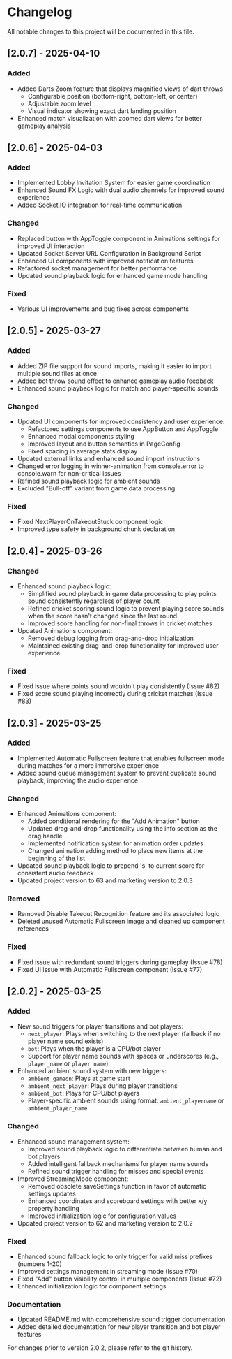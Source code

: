 # Changelog

All notable changes to this project will be documented in this file.

## [2.0.7] - 2025-04-10

### Added
- Added Darts Zoom feature that displays magnified views of dart throws
  - Configurable position (bottom-right, bottom-left, or center)
  - Adjustable zoom level
  - Visual indicator showing exact dart landing position
- Enhanced match visualization with zoomed dart views for better gameplay analysis

## [2.0.6] - 2025-04-03

### Added
- Implemented Lobby Invitation System for easier game coordination
- Enhanced Sound FX Logic with dual audio channels for improved sound experience
- Added Socket.IO integration for real-time communication

### Changed
- Replaced button with AppToggle component in Animations settings for improved UI interaction
- Updated Socket Server URL Configuration in Background Script
- Enhanced UI components with improved notification features
- Refactored socket management for better performance
- Updated sound playback logic for enhanced game mode handling

### Fixed
- Various UI improvements and bug fixes across components

## [2.0.5] - 2025-03-27

### Added
- Added ZIP file support for sound imports, making it easier to import multiple sound files at once
- Added bot throw sound effect to enhance gameplay audio feedback
- Enhanced sound playback logic for match and player-specific sounds

### Changed
- Updated UI components for improved consistency and user experience:
  - Refactored settings components to use AppButton and AppToggle
  - Enhanced modal components styling
  - Improved layout and button semantics in PageConfig
  - Fixed spacing in average stats display
- Updated external links and enhanced sound import instructions
- Changed error logging in winner-animation from console.error to console.warn for non-critical issues
- Refined sound playback logic for ambient sounds
- Excluded "Bull-off" variant from game data processing

### Fixed
- Fixed NextPlayerOnTakeoutStuck component logic
- Improved type safety in background chunk declaration

## [2.0.4] - 2025-03-26

### Changed
- Enhanced sound playback logic:
  - Simplified sound playback in game data processing to play points sound consistently regardless of player count
  - Refined cricket scoring sound logic to prevent playing score sounds when the score hasn't changed since the last round
  - Improved score handling for non-final throws in cricket matches
- Updated Animations component:
  - Removed debug logging from drag-and-drop initialization
  - Maintained existing drag-and-drop functionality for improved user experience

### Fixed
- Fixed issue where points sound wouldn't play consistently (Issue #82)
- Fixed score sound playing incorrectly during cricket matches (Issue #83)

## [2.0.3] - 2025-03-25

### Added
- Implemented Automatic Fullscreen feature that enables fullscreen mode during matches for a more immersive experience
- Added sound queue management system to prevent duplicate sound playback, improving the audio experience

### Changed
- Enhanced Animations component:
  - Added conditional rendering for the "Add Animation" button
  - Updated drag-and-drop functionality using the info section as the drag handle
  - Implemented notification system for animation order updates
  - Changed animation adding method to place new items at the beginning of the list
- Updated sound playback logic to prepend 's' to current score for consistent audio feedback
- Updated project version to 63 and marketing version to 2.0.3

### Removed
- Removed Disable Takeout Recognition feature and its associated logic
- Deleted unused Automatic Fullscreen image and cleaned up component references

### Fixed
- Fixed issue with redundant sound triggers during gameplay (Issue #78)
- Fixed UI issue with Automatic Fullscreen component (Issue #77)

## [2.0.2] - 2025-03-25

### Added
- New sound triggers for player transitions and bot players:
  - `next_player`: Plays when switching to the next player (fallback if no player name sound exists)
  - `bot`: Plays when the player is a CPU/bot player
  - Support for player name sounds with spaces or underscores (e.g., `player_name` or `player name`)
- Enhanced ambient sound system with new triggers:
  - `ambient_gameon`: Plays at game start
  - `ambient_next_player`: Plays during player transitions
  - `ambient_bot`: Plays for CPU/bot players
  - Player-specific ambient sounds using format: `ambient_playername` or `ambient_player_name`

### Changed
- Enhanced sound management system:
  - Improved sound playback logic to differentiate between human and bot players
  - Added intelligent fallback mechanisms for player name sounds
  - Refined sound trigger handling for misses and special events
- Improved StreamingMode component:
  - Removed obsolete saveSettings function in favor of automatic settings updates
  - Enhanced coordinates and scoreboard settings with better x/y property handling
  - Improved initialization logic for configuration values
- Updated project version to 62 and marketing version to 2.0.2

### Fixed
- Enhanced sound fallback logic to only trigger for valid miss prefixes (numbers 1-20)
- Improved settings management in streaming mode (Issue #70)
- Fixed "Add" button visibility control in multiple components (Issue #72)
- Enhanced initialization logic for component settings

### Documentation
- Updated README.md with comprehensive sound trigger documentation
- Added detailed documentation for new player transition and bot player features

For changes prior to version 2.0.2, please refer to the git history. 